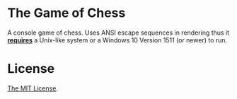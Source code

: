 # The Game of Chess

A console game of chess. Uses ANSI escape sequences in rendering thus it <ins>**requires**</ins> a Unix-like system or a Windows 10 Version 1511 (or newer) to run.

# License

[The MIT License](https://github.com/DTraitor/ChessGame/blob/master/LICENSE).
